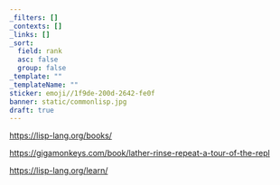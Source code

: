 ```yaml
---
_filters: []
_contexts: []
_links: []
_sort:
  field: rank
  asc: false
  group: false
_template: ""
_templateName: ""
sticker: emoji//1f9de-200d-2642-fe0f
banner: static/commonlisp.jpg
draft: true
---
```

https://lisp-lang.org/books/

https://gigamonkeys.com/book/lather-rinse-repeat-a-tour-of-the-repl

https://lisp-lang.org/learn/


